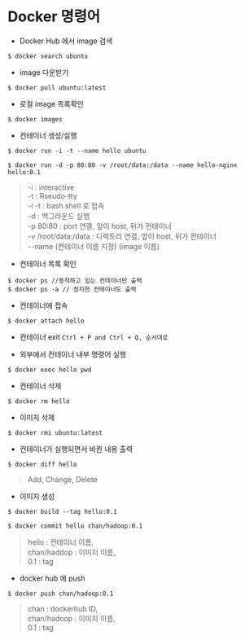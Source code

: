 # Docker 명령어
* Docker Hub 에서 image 검색
```shell
$ docker search ubuntu
```

* image 다운받기
```shell
$ docker pull ubuntu:latest
```

* 로컬 image 목록확인
```shell
$ docker images
```

* 컨테이너 생성/실행
```shell
$ docker run -i -t --name hello ubuntu
```
```shell
$ docker run -d -p 80:80 -v /root/data:/data --name hello-nginx hello:0.1
```
> -i : interactive<br/>
-t : Rseudo-tty<br/>
-i -t : bash shell 로 접속<br/>
-d : 백그라운드 실행<br/>
-p 80:80 : port 연결, 앞이 host, 뒤가 컨테이너<br/>
-v /root/data:/data : 디렉토리 연결, 앞이 host, 뒤가 컨테이너<br/>
--name (컨테이너 이름 지정) (image 이름)

* 컨테이너 목록 확인
```shell
$ docker ps //동작하고 있는 컨테이너만 출력
$ docker ps -a // 정지한 컨테이너도 출력
```

* 컨테이너에 접속
```shell
$ docker attach hello
```

* 컨테이너 exit
`Ctrl + P and Ctrl + Q, 순서대로`

* 외부에서 컨테이너 내부 명령어 실행
```shell
$ docker exec hello pwd
```

* 컨테이너 삭제
```shell
$ docker rm hello
```

* 이미지 삭제
```shell
$ docker rmi ubuntu:latest
```

* 컨테이너가 실행되면서 바뀐 내용 출력
```shell
$ docker diff hello
```
> Add, Change, Delete

* 이미지 생성
```shell
$ docker build --tag hello:0.1
```
```shell
$ docker commit hello chan/hadoop:0.1
```
> hello : 컨테이너 이름,<br/> chan/haddop : 이미지 이름,<br/> 0.1 : tag

* docker hub 에 push
```shell
$ docker push chan/hadoop:0.1
```
> chan : dockerhub ID,<br/> chan/hadoop : 이미지 이름,<br/> 0.1 : tag
